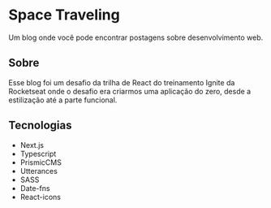 # Space Traveling
Um blog onde você pode encontrar postagens sobre desenvolvimento web.

## Sobre
Esse blog foi um desafio da trilha de React do treinamento Ignite da Rocketseat onde o desafio era criarmos uma aplicação do zero, desde a estilização até a parte funcional.

## Tecnologias
* Next.js
* Typescript
* PrismicCMS
* Utterances
* SASS
* Date-fns
* React-icons
